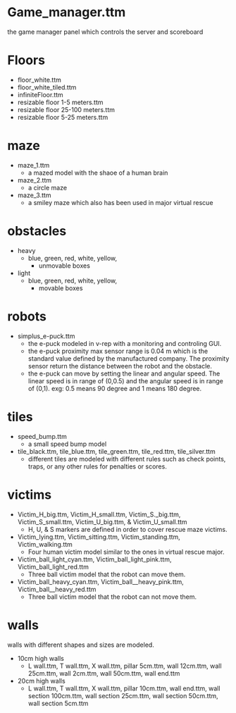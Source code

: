 # Game_manager.ttm
the game manager panel which controls the server and scoreboard

# Floors
- floor_white.ttm
- floor_white_tiled.ttm
- infiniteFloor.ttm
- resizable floor 1-5 meters.ttm
- resizable floor 25-100 meters.ttm
- resizable floor 5-25 meters.ttm
    
# maze
- maze_1.ttm
  - a mazed model with the shaoe of a human brain
- maze_2.ttm
  - a circle maze
- maze_3.ttm
  - a smiley maze which also has been used in major virtual rescue


# obstacles
- heavy
  - blue, green, red, white, yellow, 
    - unmovable boxes
- light
  - blue, green, red, white, yellow, 
    - movable boxes
		
# robots
- simplus_e-puck.ttm
  - the e-puck modeled in v-rep with a monitoring and controling GUI.
  - the e-puck proximity max sensor range is 0.04 m  which is the standard value defined by the manufactured company. The proximity sensor return the distance between the robot and the obstacle.
  - the e-puck can move by setting the linear and angular speed. The linear speed is in range of (0,0.5) and the angular speed is in range of (0,1). exg: 0.5 means 90 degree and 1 means 180 degree.
  
# tiles
- speed_bump.ttm
  - a small speed bump model
- tile_black.ttm, tile_blue.ttm, tile_green.ttm, tile_red.ttm, tile_silver.ttm
  - different tiles are modeled with different rules such as check points, traps, or any other rules for penalties or scores.

# victims
- Victim_H_big.ttm, Victim_H_small.ttm, Victim_S._big.ttm, Victim_S_small.ttm, Victim_U_big.ttm, & Victim_U_small.ttm
  - H, U, & S markers are defined in order to cover rescue maze victims.
- Victim_lying.ttm, Victim_sitting.ttm, Victim_standing.ttm, Victim_walking.ttm
  - Four human victim model similar to the ones in virtual rescue major.
- Victim_ball_light_cyan.ttm, Victim_ball_light_pink.ttm, Victim_ball_light_red.ttm
  - Three ball victim model that the robot can move them.
- Victim_ball_heavy_cyan.ttm, Victim_ball__heavy_pink.ttm, Victim_ball__heavy_red.ttm
  - Three ball victim model that the robot can not move them.
		
# walls	
walls with different shapes and sizes are modeled.
- 10cm high walls
  - L wall.ttm, T wall.ttm, X wall.ttm, pillar 5cm.ttm, wall 12cm.ttm, wall 25cm.ttm, wall 2cm.ttm, wall 50cm.ttm, wall end.ttm
- 20cm high walls
  - L wall.ttm, T wall.ttm, X wall.ttm, pillar 10cm.ttm, wall end.ttm, wall section 100cm.ttm, wall section 25cm.ttm, wall section 50cm.ttm, wall section 5cm.ttm
